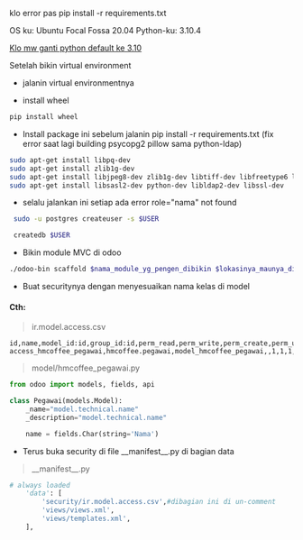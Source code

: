 klo error pas pip install -r requirements.txt

OS ku: Ubuntu Focal Fossa 20.04
Python-ku: 3.10.4

[Klo mw ganti python default ke 3.10](https://gist.github.com/rutcreate/c0041e842f858ceb455b748809763ddb)

Setelah bikin virtual environment

- jalanin virtual environmentnya

- install wheel
```cmd
pip install wheel
```
- Install package ini sebelum jalanin pip install -r requirements.txt (fix error saat lagi building psycopg2 pillow sama python-ldap)
```bash
sudo apt-get install libpq-dev
sudo apt-get install zlib1g-dev
sudo apt-get install libjpeg8-dev zlib1g-dev libtiff-dev libfreetype6 libfreetype6-dev libwebp-dev libopenjp2-7-dev libimagequant-dev libxcb1-dev libpng-dev
sudo apt-get install libsasl2-dev python-dev libldap2-dev libssl-dev
```

- selalu jalankan ini setiap ada error role="nama" not found
```bash
 sudo -u postgres createuser -s $USER

 createdb $USER
```

- Bikin module MVC di odoo
```bash
./odoo-bin scaffold $nama_module_yg_pengen_dibikin $lokasinya_maunya_dimana
```

- Buat securitynya dengan menyesuaikan nama kelas di model

#### Cth:
> ir.model.access.csv
```csv
id,name,model_id:id,group_id:id,perm_read,perm_write,perm_create,perm_unlink
access_hmcoffee_pegawai,hmcoffee.pegawai,model_hmcoffee_pegawai,,1,1,1,1
```
> model/hmcoffee_pegawai.py
```py
from odoo import models, fields, api

class Pegawai(models.Model):
    _name="model.technical.name"
    _description="model.technical.name"

    name = fields.Char(string='Nama')
```
- Terus buka security di file \_\_manifest\_\_.py di bagian data
> \_\_manifest\_\_.py
```py
# always loaded
    'data': [
        'security/ir.model.access.csv',#dibagian ini di un-comment
        'views/views.xml',
        'views/templates.xml',
    ],
```